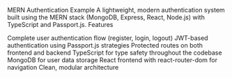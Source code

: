 MERN Authentication Example
A lightweight, modern authentication system built using the MERN stack (MongoDB, Express, React, Node.js) with TypeScript and Passport.js.
Features

Complete user authentication flow (register, login, logout)
JWT-based authentication using Passport.js strategies
Protected routes on both frontend and backend
TypeScript for type safety throughout the codebase
MongoDB for user data storage
React frontend with react-router-dom for navigation
Clean, modular architecture

